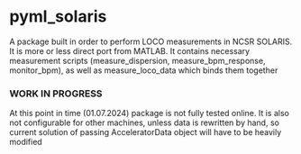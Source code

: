 # pyml_solaris
A package built in order to perform LOCO measurements in NCSR SOLARIS. It is more or less direct port from MATLAB.
It contains necessary measurement scripts (measure_dispersion, measure_bpm_response, monitor_bpm), as well as 
measure_loco_data which binds them together

### WORK IN PROGRESS
At this point in time (01.07.2024) package is not fully tested online. It is also not configurable for other machines,
unless data is rewritten by hand, so current solution of passing AcceleratorData object will have to be heavily modified
